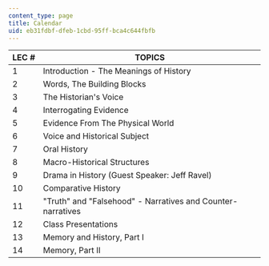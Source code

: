 ```yaml
---
content_type: page
title: Calendar
uid: eb31fdbf-dfeb-1cbd-95ff-bca4c644fbfb
---
```


| LEC # | TOPICS |
| --- | --- |
| 1 | Introduction - The Meanings of History |
| 2 | Words, The Building Blocks |
| 3 | The Historian's Voice |
| 4 | Interrogating Evidence |
| 5 | Evidence From The Physical World |
| 6 | Voice and Historical Subject |
| 7 | Oral History |
| 8 | Macro-Historical Structures |
| 9 | Drama in History (Guest Speaker: Jeff Ravel) |
| 10 | Comparative History |
| 11 | "Truth" and "Falsehood" - Narratives and Counter-narratives |
| 12 | Class Presentations |
| 13 | Memory and History, Part I |
| 14 | Memory, Part II